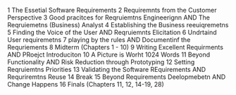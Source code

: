 1 The Essetial Software Requirements
2 Requiremnts from the Customer Perspective
3 Good pracitces for Reqruiemtns Engineerignn AND The Reqruiemetns (Business) Analyst
4 Establishing the Business reeuiqremetns
5 Finding the Voice of the User AND Reqruiemnts Elicitation
6 Undrtaind User requiremetns
7 playing by the rules AND Documentinf the Requriements
8 Midterm (Chapters 1 - 10)
9 Writing Excellent Requirments AND PRoejct Introduciton
10 A Picture is Worht 1024 Words
11 Beyond Functionality AND Risk Reduction through Prototyping
12 Setting Reqruiemtns Priorities
13 Validating the Software REquirements AND Requriremtns Reuse
14 Break
15 Beyond Requirements Deelopmebetn AND Change Happens
16 Finals (Chapters 11, 12, 14-19, 28)
